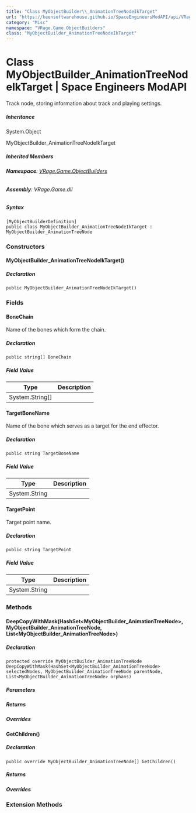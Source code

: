 ```yaml
---
title: "Class MyObjectBuilder\\_AnimationTreeNodeIkTarget"
url: "https://keensoftwarehouse.github.io/SpaceEngineersModAPI/api/VRage.Game.ObjectBuilders.MyObjectBuilder_AnimationTreeNodeIkTarget.html"
category: "Misc"
namespace: "VRage.Game.ObjectBuilders"
class: "MyObjectBuilder_AnimationTreeNodeIkTarget"
---
```


# Class MyObjectBuilder\_AnimationTreeNodeIkTarget | Space Engineers ModAPI

Track node, storing information about track and playing settings.

##### Inheritance

System.Object

MyObjectBuilder\_AnimationTreeNodeIkTarget

##### Inherited Members

###### **Namespace**: [VRage.Game.ObjectBuilders](https://keensoftwarehouse.github.io/SpaceEngineersModAPI/api/VRage.Game.ObjectBuilders.html)

###### **Assembly**: VRage.Game.dll

##### Syntax

```
[MyObjectBuilderDefinition]
public class MyObjectBuilder_AnimationTreeNodeIkTarget : MyObjectBuilder_AnimationTreeNode
```

### [](#constructors)Constructors

#### [](#VRage_Game_ObjectBuilders_MyObjectBuilder_AnimationTreeNodeIkTarget__ctor)MyObjectBuilder\_AnimationTreeNodeIkTarget()

##### Declaration

```
public MyObjectBuilder_AnimationTreeNodeIkTarget()
```

### [](#fields)Fields

#### [](#VRage_Game_ObjectBuilders_MyObjectBuilder_AnimationTreeNodeIkTarget_BoneChain)BoneChain

Name of the bones which form the chain.

##### Declaration

```
public string[] BoneChain
```

##### Field Value

| Type | Description |
| --- | --- |
| System.String\[\] |     |

#### [](#VRage_Game_ObjectBuilders_MyObjectBuilder_AnimationTreeNodeIkTarget_TargetBoneName)TargetBoneName

Name of the bone which serves as a target for the end effector.

##### Declaration

```
public string TargetBoneName
```

##### Field Value

| Type | Description |
| --- | --- |
| System.String |     |

#### [](#VRage_Game_ObjectBuilders_MyObjectBuilder_AnimationTreeNodeIkTarget_TargetPoint)TargetPoint

Target point name.

##### Declaration

```
public string TargetPoint
```

##### Field Value

| Type | Description |
| --- | --- |
| System.String |     |

### [](#methods)Methods

#### [](#VRage_Game_ObjectBuilders_MyObjectBuilder_AnimationTreeNodeIkTarget_DeepCopyWithMask_System_Collections_Generic_HashSet_VRage_Game_ObjectBuilders_MyObjectBuilder_AnimationTreeNode__VRage_Game_ObjectBuilders_MyObjectBuilder_AnimationTreeNode_System_Collections_Generic_List_VRage_Game_ObjectBuilders_MyObjectBuilder_AnimationTreeNode__)DeepCopyWithMask(HashSet<MyObjectBuilder\_AnimationTreeNode>, MyObjectBuilder\_AnimationTreeNode, List<MyObjectBuilder\_AnimationTreeNode>)

##### Declaration

```
protected override MyObjectBuilder_AnimationTreeNode DeepCopyWithMask(HashSet<MyObjectBuilder_AnimationTreeNode> selectedNodes, MyObjectBuilder_AnimationTreeNode parentNode, List<MyObjectBuilder_AnimationTreeNode> orphans)
```

##### Parameters

##### Returns

##### Overrides

#### [](#VRage_Game_ObjectBuilders_MyObjectBuilder_AnimationTreeNodeIkTarget_GetChildren)GetChildren()

##### Declaration

```
public override MyObjectBuilder_AnimationTreeNode[] GetChildren()
```

##### Returns

##### Overrides

### [](#extensionmethods)Extension Methods